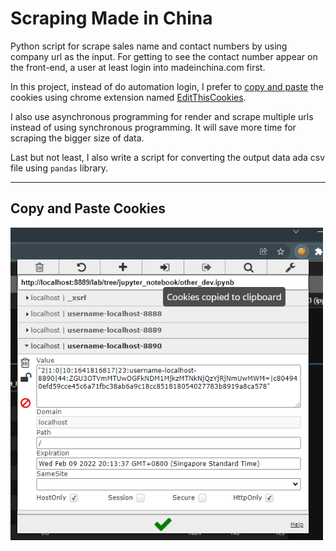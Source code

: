 # Scraping Made in China

Python script for scrape sales name and contact numbers by using company url as the input. For getting to see the contact number appear on the front-end, a user at least login into madeinchina.com first.  

In this project, instead of do automation login, I prefer to [copy and paste](#copy-and-paste-the-cookies) the cookies using chrome extension named [EditThisCookies](https://chrome.google.com/webstore/detail/editthiscookie/fngmhnnpilhplaeedifhccceomclgfbg).

I also use asynchronous programming for render and scrape multiple urls instead of using synchronous programming. It will save more time for scraping the bigger size of data.  

Last but not least, I also write a script for converting the output data ada csv file using `pandas` library.

___  
## Copy and Paste Cookies
<img src="./images/Screenshot_3.png" width=500 height=500 align="middle">

